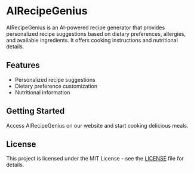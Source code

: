 # AIRecipeGenius

AIRecipeGenius is an AI-powered recipe generator that provides personalized recipe suggestions based on dietary preferences, allergies, and available ingredients. It offers cooking instructions and nutritional details.

## Features
- Personalized recipe suggestions
- Dietary preference customization
- Nutritional information

## Getting Started
Access AIRecipeGenius on our website and start cooking delicious meals.

## License
This project is licensed under the MIT License - see the [LICENSE](LICENSE) file for details.
